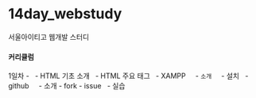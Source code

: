 # 14day_webstudy
서울아이티고 웹개발 스터디<br>


#### 커리큘럼
1일차 - 
   - HTML 기초 소개
   - HTML 주요 태그 
   - XAMPP 
     - `소개`
     - 설치
   - github
     - 소개
     - fork
     - issue
   - 실습
